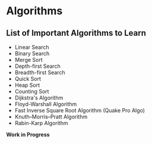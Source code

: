 # Algorithms

## List of Important Algorithms to Learn

- Linear Search
- Binary Search
- Merge Sort
- Depth-first Search
- Breadth-first Search
- Quick Sort
- Heap Sort
- Counting Sort
- Dijkstra's Algorithm
- Floyd-Warshall Algorithm
- Fast Inverse Square Root Algorithm (Quake Pro Algo)
- Knuth–Morris–Pratt Algorithm
- Rabin-Karp Algorithm

**Work in Progress**

